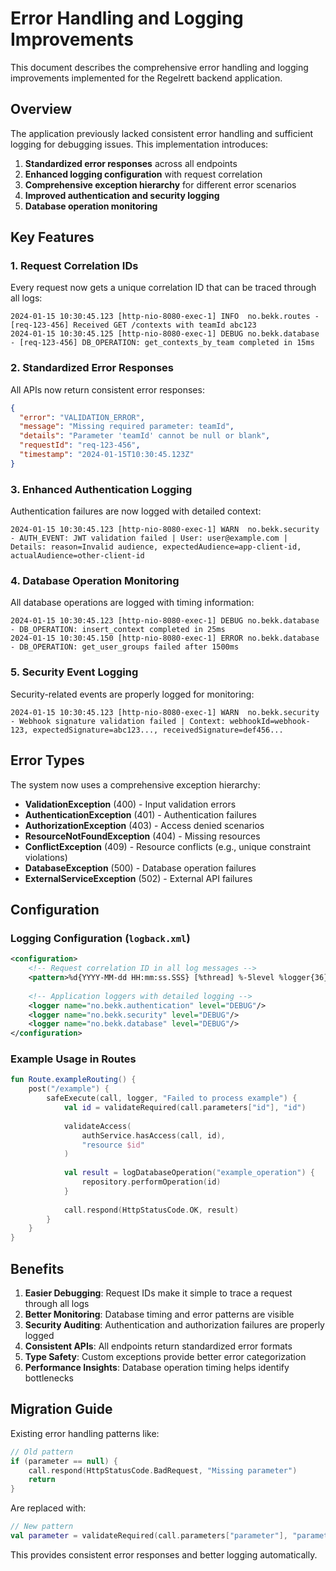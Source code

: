 # Error Handling and Logging Improvements

This document describes the comprehensive error handling and logging improvements implemented for the Regelrett backend application.

## Overview

The application previously lacked consistent error handling and sufficient logging for debugging issues. This implementation introduces:

1. **Standardized error responses** across all endpoints
2. **Enhanced logging configuration** with request correlation
3. **Comprehensive exception hierarchy** for different error scenarios
4. **Improved authentication and security logging**
5. **Database operation monitoring**

## Key Features

### 1. Request Correlation IDs

Every request now gets a unique correlation ID that can be traced through all logs:

```
2024-01-15 10:30:45.123 [http-nio-8080-exec-1] INFO  no.bekk.routes - [req-123-456] Received GET /contexts with teamId abc123
2024-01-15 10:30:45.125 [http-nio-8080-exec-1] DEBUG no.bekk.database - [req-123-456] DB_OPERATION: get_contexts_by_team completed in 15ms
```

### 2. Standardized Error Responses

All APIs now return consistent error responses:

```json
{
  "error": "VALIDATION_ERROR",
  "message": "Missing required parameter: teamId",
  "details": "Parameter 'teamId' cannot be null or blank",
  "requestId": "req-123-456",
  "timestamp": "2024-01-15T10:30:45.123Z"
}
```

### 3. Enhanced Authentication Logging

Authentication failures are now logged with detailed context:

```
2024-01-15 10:30:45.123 [http-nio-8080-exec-1] WARN  no.bekk.security - AUTH_EVENT: JWT validation failed | User: user@example.com | Details: reason=Invalid audience, expectedAudience=app-client-id, actualAudience=other-client-id
```

### 4. Database Operation Monitoring

All database operations are logged with timing information:

```
2024-01-15 10:30:45.123 [http-nio-8080-exec-1] DEBUG no.bekk.database - DB_OPERATION: insert_context completed in 25ms
2024-01-15 10:30:45.150 [http-nio-8080-exec-1] ERROR no.bekk.database - DB_OPERATION: get_user_groups failed after 1500ms
```

### 5. Security Event Logging

Security-related events are properly logged for monitoring:

```
2024-01-15 10:30:45.123 [http-nio-8080-exec-1] WARN  no.bekk.security - Webhook signature validation failed | Context: webhookId=webhook-123, expectedSignature=abc123..., receivedSignature=def456...
```

## Error Types

The system now uses a comprehensive exception hierarchy:

- **ValidationException** (400) - Input validation errors
- **AuthenticationException** (401) - Authentication failures
- **AuthorizationException** (403) - Access denied scenarios
- **ResourceNotFoundException** (404) - Missing resources
- **ConflictException** (409) - Resource conflicts (e.g., unique constraint violations)
- **DatabaseException** (500) - Database operation failures
- **ExternalServiceException** (502) - External API failures

## Configuration

### Logging Configuration (`logback.xml`)

```xml
<configuration>
    <!-- Request correlation ID in all log messages -->
    <pattern>%d{YYYY-MM-dd HH:mm:ss.SSS} [%thread] %-5level %logger{36} - [%X{requestId:-}] %msg%n</pattern>
    
    <!-- Application loggers with detailed logging -->
    <logger name="no.bekk.authentication" level="DEBUG"/>
    <logger name="no.bekk.security" level="DEBUG"/>
    <logger name="no.bekk.database" level="DEBUG"/>
</configuration>
```

### Example Usage in Routes

```kotlin
fun Route.exampleRouting() {
    post("/example") {
        safeExecute(call, logger, "Failed to process example") {
            val id = validateRequired(call.parameters["id"], "id")
            
            validateAccess(
                authService.hasAccess(call, id),
                "resource $id"
            )
            
            val result = logDatabaseOperation("example_operation") {
                repository.performOperation(id)
            }
            
            call.respond(HttpStatusCode.OK, result)
        }
    }
}
```

## Benefits

1. **Easier Debugging**: Request IDs make it simple to trace a request through all logs
2. **Better Monitoring**: Database timing and error patterns are visible
3. **Security Auditing**: Authentication and authorization failures are properly logged
4. **Consistent APIs**: All endpoints return standardized error formats
5. **Type Safety**: Custom exceptions provide better error categorization
6. **Performance Insights**: Database operation timing helps identify bottlenecks

## Migration Guide

Existing error handling patterns like:

```kotlin
// Old pattern
if (parameter == null) {
    call.respond(HttpStatusCode.BadRequest, "Missing parameter")
    return
}
```

Are replaced with:

```kotlin
// New pattern
val parameter = validateRequired(call.parameters["parameter"], "parameter")
```

This provides consistent error responses and better logging automatically.